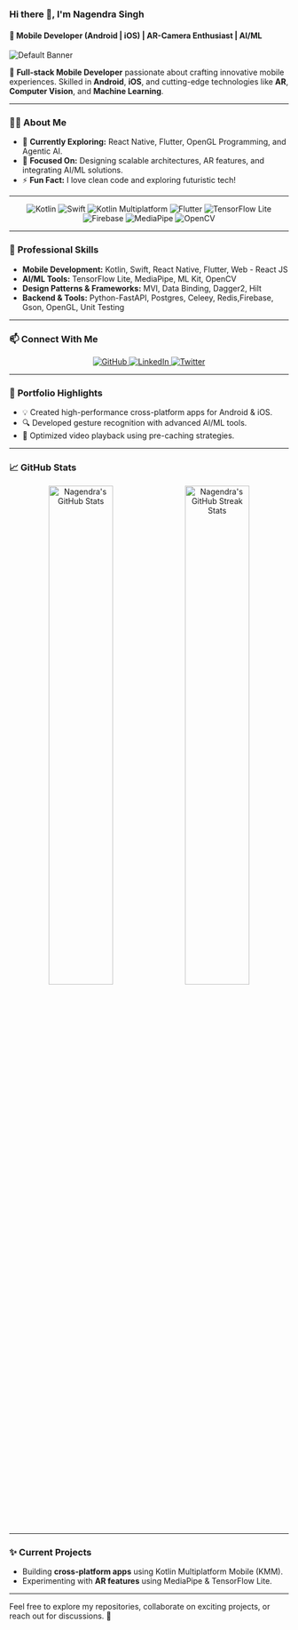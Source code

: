 ### Hi there 👋, I'm **Nagendra Singh**  
#### 🚀 Mobile Developer (Android | iOS) | AR-Camera Enthusiast | AI/ML  

![Default Banner](https://raw.githubusercontent.com/halfrost/halfrost/master/icons/header_.png)

🌟 **Full-stack Mobile Developer** passionate about crafting innovative mobile experiences. Skilled in **Android**, **iOS**, and cutting-edge technologies like **AR**, **Computer Vision**, and **Machine Learning**.

---

### 👨‍💻 **About Me**
- 🌱 **Currently Exploring:** React Native, Flutter, OpenGL Programming, and Agentic AI.  
- 🎯 **Focused On:** Designing scalable architectures, AR features, and integrating AI/ML solutions.  
- ⚡ **Fun Fact:** I love clean code and exploring futuristic tech!  

---

<p align="center">
  <img src="https://img.shields.io/badge/Kotlin-%230095D5.svg?&style=for-the-badge&logo=kotlin&logoColor=white" alt="Kotlin">
  <img src="https://img.shields.io/badge/Swift-%23FA7343.svg?&style=for-the-badge&logo=swift&logoColor=white" alt="Swift">
  <img src="https://img.shields.io/badge/Kotlin_Multiplatform-%230095D5.svg?&style=for-the-badge&logo=kotlin&logoColor=white" alt="Kotlin Multiplatform">
  <img src="https://img.shields.io/badge/Flutter-%2302569B.svg?&style=for-the-badge&logo=flutter&logoColor=white" alt="Flutter">
  <img src="https://img.shields.io/badge/TensorFlow_Lite-%23FF6F00.svg?&style=for-the-badge&logo=tensorflow&logoColor=white" alt="TensorFlow Lite">
  <img src="https://img.shields.io/badge/Firebase-%23FFCA28.svg?&style=for-the-badge&logo=firebase&logoColor=white" alt="Firebase">
  <img src="https://img.shields.io/badge/MediaPipe-%23FF5733.svg?&style=for-the-badge&logo=google&logoColor=white" alt="MediaPipe">
  <img src="https://img.shields.io/badge/OpenCV-%235C3EE8.svg?&style=for-the-badge&logo=opencv&logoColor=white" alt="OpenCV">
</p>

---

### 💼 **Professional Skills**
- **Mobile Development:** Kotlin, Swift, React Native, Flutter, Web - React JS  
- **AI/ML Tools:** TensorFlow Lite, MediaPipe, ML Kit, OpenCV  
- **Design Patterns & Frameworks:** MVI, Data Binding, Dagger2, Hilt  
- **Backend & Tools:** Python-FastAPI, Postgres, Celeey, Redis,Firebase, Gson, OpenGL, Unit Testing  

---

### 📫 **Connect With Me**
<p align="center">
  <a href="https://github.com/nagendra-8275">
    <img src="https://img.shields.io/badge/GitHub-%23121011.svg?&style=for-the-badge&logo=github&logoColor=white" alt="GitHub">
  </a>
  <a href="https://www.linkedin.com/in/nagendra789/">
    <img src="https://img.shields.io/badge/LinkedIn-%230077B5.svg?&style=for-the-badge&logo=linkedin&logoColor=white" alt="LinkedIn">
  </a>
  <a href="https://twitter.com/home">
    <img src="https://img.shields.io/badge/Twitter-%231DA1F2.svg?&style=for-the-badge&logo=twitter&logoColor=white" alt="Twitter">
  </a>
</p>

---

### 🌟 **Portfolio Highlights**
- 💡 Created high-performance cross-platform apps for Android & iOS.  
- 🔍 Developed gesture recognition with advanced AI/ML tools.  
- 🎥 Optimized video playback using pre-caching strategies.  

---

### 📈 **GitHub Stats**
<p align="center">
  <img src="https://github-readme-stats.vercel.app/api?username=nagendra-8275&show_icons=true&theme=radical" alt="Nagendra's GitHub Stats" width="48%" />
  <img src="https://github-readme-streak-stats.herokuapp.com/?user=nagendra-8275&theme=radical" alt="Nagendra's GitHub Streak Stats" width="48%" />
</p>

---

### ✨ **Current Projects**
- Building **cross-platform apps** using Kotlin Multiplatform Mobile (KMM).  
- Experimenting with **AR features** using MediaPipe & TensorFlow Lite.

---

Feel free to explore my repositories, collaborate on exciting projects, or reach out for discussions. 🚀
